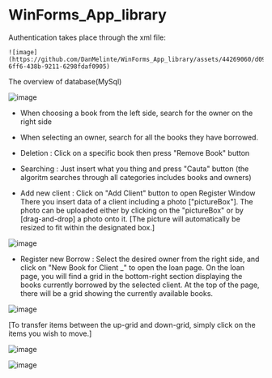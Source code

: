 # WinForms_App_library

Authentication takes place through the xml file:

    ![image](https://github.com/DanMelinte/WinForms_App_library/assets/44269060/d090f040-6ff6-438b-9211-6298fdaf0905)


The overview of database(MySql) 

![image](https://github.com/DanMelinte/WinForms_App_library/assets/44269060/fd394642-7a3a-4625-b224-123368cdbd0d)

* When choosing a book from the left side, search for the owner on the right side 
* When selecting an owner, search for all the books they have borrowed.

* Deletion : 
  Click on a specific book then press "Remove Book" button

* Searching :
  Just insert what you thing and press "Cauta" button (the algoritm searches through all categories includes books and owners)

* Add new client : 
  Click on "Add Client" button to open Register Window
  There you insert data of a client including a photo ["pictureBox"]. The photo can be uploaded either by clicking on the 
  "pictureBox" or by [drag-and-drop] a photo onto it. [The picture will automatically be resized to fit within the designated box.]
  
![image](https://github.com/DanMelinte/WinForms_App_library/assets/44269060/b26e9794-0734-4bf3-8eab-9a9d02be8f73)

* Register new Borrow : 
  Select the desired owner from the right side, and click on "New Book for Client _" to open the loan page. 
  On the loan page, you will find a grid in the bottom-right section displaying the books currently borrowed by the selected client. 
  At the top of the page, there will be a grid showing the currently available books.
  
![image](https://github.com/DanMelinte/WinForms_App_library/assets/44269060/205418d0-8371-4f7f-951d-4fde37bc2193)

  [To transfer items between the up-grid and down-grid, simply click on the items you wish to move.]
  
![image](https://github.com/DanMelinte/WinForms_App_library/assets/44269060/1886816b-9ff0-413f-a236-7081cfabae3e)

![image](https://github.com/DanMelinte/WinForms_App_library/assets/44269060/1a4f4956-0e55-47c5-ba34-975c49a056e0)

